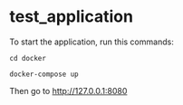 # test_application

To start the application, run this commands:

`cd docker`

`docker-compose up`

Then go to http://127.0.0.1:8080
